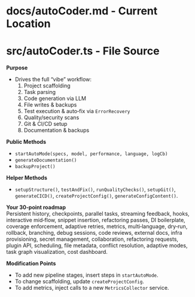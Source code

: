 # docs/autoCoder.md - Current Location
# src/autoCoder.ts - File Source

**Purpose**  
- Drives the full “vibe” workflow:  
  1. Project scaffolding  
  2. Task parsing  
  3. Code generation via LLM  
  4. File writes & backups  
  5. Test execution & auto‑fix via `ErrorRecovery`  
  6. Quality/security scans  
  7. Git & CI/CD setup  
  8. Documentation & backups

**Public Methods**  
- `startAutoMode(specs, model, performance, language, logCb)`  
- `generateDocumentation()`  
- `backupProject()`

**Helper Methods**  
- `setupStructure()`, `testAndFix()`, `runQualityChecks()`, `setupGit()`, `generateCICD()`, `createProjectConfig()`, `generateConfigContent()`.

**Your 30‑point roadmap**  
Persistent history, checkpoints, parallel tasks, streaming feedback, hooks, interactive mid‑flow, snippet insertion, refactoring passes, DI boilerplate, coverage enforcement, adaptive retries, metrics, multi‑language, dry‑run, rollback, branching, debug sessions, code reviews, external docs, infra provisioning, secret management, collaboration, refactoring requests, plugin API, scheduling, file metadata, conflict resolution, adaptive modes, task graph visualization, cost dashboard.

**Modification Points**  
- To add new pipeline stages, insert steps in `startAutoMode`.  
- To change scaffolding, update `createProjectConfig`.  
- To add metrics, inject calls to a new `MetricsCollector` service.  
